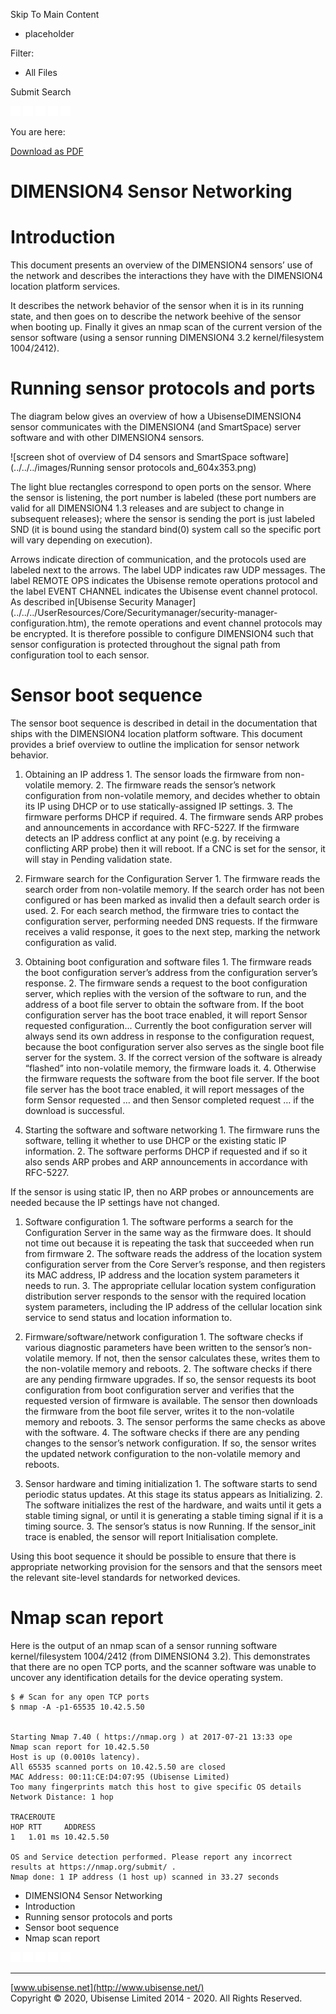 

Skip To Main Content

[](../../../Home.htm)

  * placeholder

Filter:

  * All Files

Submit Search

![Navigate previous](../../../images/transparent.gif) ![Navigate
next](../../../images/transparent.gif) ![Expand
all](../../../images/transparent.gif) ![](../../../images/transparent.gif)
![Print](../../../images/transparent.gif)

You are here:

[Download as
PDF](../../../../SmartSpaceDownloads/B7GZWZS4WX9F/D4SensorNetworking.pdf "link
to PDF version of this content")

# DIMENSION4 Sensor Networking

# Introduction

This document presents an overview of the DIMENSION4 sensors’ use of the
network and describes the interactions they have with the DIMENSION4 location
platform services.

It describes the network behavior of the sensor when it is in its running
state, and then goes on to describe the network beehive of the sensor when
booting up. Finally it gives an nmap scan of the current version of the sensor
software (using a sensor running DIMENSION4 3.2 kernel/filesystem 1004/2412).

# Running sensor protocols and ports

The diagram below gives an overview of how a UbisenseDIMENSION4 sensor
communicates with the DIMENSION4 (and SmartSpace) server software and with
other DIMENSION4 sensors.

![screen shot of overview of D4 sensors and SmartSpace
software](../../../images/Running sensor protocols and_604x353.png)

The light blue rectangles correspond to open ports on the sensor. Where the
sensor is listening, the port number is labeled (these port numbers are valid
for all DIMENSION4 1.3 releases and are subject to change in subsequent
releases); where the sensor is sending the port is just labeled SND (it is
bound using the standard bind(0) system call so the specific port will vary
depending on execution).

Arrows indicate direction of communication, and the protocols used are labeled
next to the arrows. The label UDP indicates raw UDP messages. The label REMOTE
OPS indicates the Ubisense remote operations protocol and the label EVENT
CHANNEL indicates the Ubisense event channel protocol. As described
in[Ubisense Security
Manager](../../../UserResources/Core/Securitymanager/security-manager-
configuration.htm), the remote operations and event channel protocols may be
encrypted. It is therefore possible to configure DIMENSION4 such that sensor
configuration is protected throughout the signal path from configuration tool
to each sensor.

# Sensor boot sequence

The sensor boot sequence is described in detail in the documentation that
ships with the DIMENSION4 location platform software. This document provides a
brief overview to outline the implication for sensor network behavior.

  1. Obtaining an IP address 
    1. The sensor loads the firmware from non-volatile memory. 
    2. The firmware reads the sensor’s network configuration from non-volatile memory, and decides whether to obtain its IP using DHCP or to use statically-assigned IP settings. 
    3. The firmware performs DHCP if required.
    4. The firmware sends ARP probes and announcements in accordance with RFC-5227. If the firmware detects an IP address conflict at any point (e.g. by receiving a conflicting ARP probe) then it will reboot. If a CNC is set for the sensor, it will stay in Pending validation state. 

  1. Firmware search for the Configuration Server 
    1. The firmware reads the search order from non-volatile memory. If the search order has not been configured or has been marked as invalid then a default search order is used. 
    2. For each search method, the firmware tries to contact the configuration server, performing needed DNS requests. If the firmware receives a valid response, it goes to the next step, marking the network configuration as valid. 
  2. Obtaining boot configuration and software files 
    1. The firmware reads the boot configuration server’s address from the configuration server’s response.
    2. The firmware sends a request to the boot configuration server, which replies with the version of the software to run, and the address of a boot file server to obtain the software from. If the boot configuration server has the boot trace enabled, it will report Sensor <MAC> requested configuration... Currently the boot configuration server will always send its own address in response to the configuration request, because the boot configuration server also serves as the single boot file server for the system. 
    3. If the correct version of the software is already “flashed” into non-volatile memory, the firmware loads it. 
    4. Otherwise the firmware requests the software from the boot file server. If the boot file server has the boot trace enabled, it will report messages of the form Sensor <MAC> requested … and then Sensor <MAC> completed request … if the download is successful. 
  3. Starting the software and software networking 
    1. The firmware runs the software, telling it whether to use DHCP or the existing static IP information. 
    2. The software performs DHCP if requested and if so it also sends ARP probes and ARP announcements in accordance with RFC-5227. 

If the sensor is using static IP, then no ARP probes or announcements are
needed because the IP settings have not changed.

  1. Software configuration 
    1. The software performs a search for the Configuration Server in the same way as the firmware does. It should not time out because it is repeating the task that succeeded when run from firmware 
    2. The software reads the address of the location system configuration server from the Core Server’s response, and then registers its MAC address, IP address and the location system parameters it needs to run. 
    3. The appropriate cellular location system configuration distribution server responds to the sensor with the required location system parameters, including the IP address of the cellular location sink service to send status and location information to. 

  1. Firmware/software/network configuration 
    1. The software checks if various diagnostic parameters have been written to the sensor’s non-volatile memory. If not, then the sensor calculates these, writes them to the non-volatile memory and reboots. 
    2. The software checks if there are any pending firmware upgrades. If so, the sensor requests its boot configuration from boot configuration server and verifies that the requested version of firmware is available. The sensor then downloads the firmware from the boot file server, writes it to the non-volatile memory and reboots. 
    3. The sensor performs the same checks as above with the software. 
    4. The software checks if there are any pending changes to the sensor’s network configuration. If so, the sensor writes the updated network configuration to the non-volatile memory and reboots. 
  2. Sensor hardware and timing initialization 
    1. The software starts to send periodic status updates. At this stage its status appears as Initializing.
    2. The software initializes the rest of the hardware, and waits until it gets a stable timing signal, or until it is generating a stable timing signal if it is a timing source. 
    3. The sensor’s status is now Running. If the sensor_init trace is enabled, the sensor will report Initialisation complete. 

Using this boot sequence it should be possible to ensure that there is
appropriate networking provision for the sensors and that the sensors meet the
relevant site-level standards for networked devices.

# Nmap scan report

Here is the output of an nmap scan of a sensor running software
kernel/filesystem 1004/2412 (from DIMENSION4 3.2). This demonstrates that
there are no open TCP ports, and the scanner software was unable to uncover
any identification details for the device operating system.

    
    
    $ # Scan for any open TCP ports
    $ nmap -A -p1-65535 10.42.5.50
    
    
    Starting Nmap 7.40 ( https://nmap.org ) at 2017-07-21 13:33 ope
    Nmap scan report for 10.42.5.50
    Host is up (0.0010s latency).
    All 65535 scanned ports on 10.42.5.50 are closed
    MAC Address: 00:11:CE:D4:07:95 (Ubisense Limited)
    Too many fingerprints match this host to give specific OS details
    Network Distance: 1 hop
    
    TRACEROUTE
    HOP RTT     ADDRESS
    1   1.01 ms 10.42.5.50
    
    OS and Service detection performed. Please report any incorrect results at https://nmap.org/submit/ .
    Nmap done: 1 IP address (1 host up) scanned in 33.27 seconds     
    

  * DIMENSION4 Sensor Networking
  * Introduction
  * Running sensor protocols and ports
  * Sensor boot sequence
  * Nmap scan report

![Navigate previous](../../../images/transparent.gif) ![Navigate
next](../../../images/transparent.gif) ![Expand
all](../../../images/transparent.gif) ![](../../../images/transparent.gif)
![Print](../../../images/transparent.gif)

* * *

[www.ubisense.net](http://www.ubisense.net/)  
Copyright © 2020, Ubisense Limited 2014 - 2020. All Rights Reserved.


